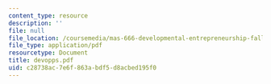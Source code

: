 ```yaml
---
content_type: resource
description: ''
file: null
file_location: /coursemedia/mas-666-developmental-entrepreneurship-fall-2003/c28738ac7e6f863abdf5d8acbed195f0_devopps.pdf
file_type: application/pdf
resourcetype: Document
title: devopps.pdf
uid: c28738ac-7e6f-863a-bdf5-d8acbed195f0
---
```

